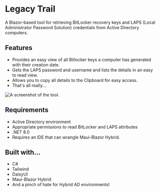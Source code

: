 # Legacy Trail

A Blazor-based tool for retrieving BitLocker recovery keys and LAPS (Local Administrator Password Solution) credentials from Active Directory computers. 

## Features

* Provides an easy view of all Bitlocker keys a computer has generated with their creation date.
* Gets the LAPS password and username and lists the details in an easy to read view.
* Allows you to copy all details to the Clipboard for easy access.
* That's all really...

![A screenshot of the tool.]([https://github.com/AwokeinanEnigma/LegacyTrail/blob/master/image.png])

## Requirements

- Active Directory environment
- Appropriate permissions to read BitLocker and LAPS attributes
- .NET 8.0
- Requires an IDE that can wrangle Maui-Blazor Hybrid.

## Built with...

* C#
* Tailwind
* DaisyUI
* Maui-Blazor Hybrid
* And a pinch of hate for Hybrid AD environments!
